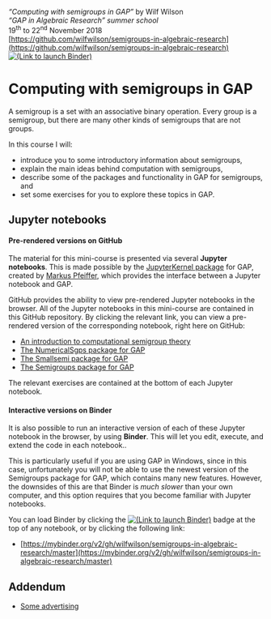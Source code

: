 *“Computing with semigroups in GAP”* by Wilf Wilson<br />
*“GAP in Algebraic Research” summer school*<br />
19<sup>th</sup> to 22<sup>nd</sup> November 2018<br />
[https://github.com/wilfwilson/semigroups-in-algebraic-research](https://github.com/wilfwilson/semigroups-in-algebraic-research)<br />
[![(Link to launch Binder)](https://mybinder.org/badge.svg)](https://mybinder.org/v2/gh/wilfwilson/semigroups-in-algebraic-research/master)

# Computing with semigroups in GAP

A semigroup is a set with an associative binary operation. Every group is a
semigroup, but there are many other kinds of semigroups that are not groups.

In this course I will:
* introduce you to some introductory information about semigroups,
* explain the main ideas behind computation with semigroups,
* describe some of the packages and functionality in GAP for semigroups,
  and
* set some exercises for you to explore these topics in GAP.


## Jupyter notebooks

#### Pre-rendered versions on GitHub

The material for this mini-course is presented via several **Jupyter
notebooks**. This is made possible by the [JupyterKernel
package](https://gap-packages.github.io/JupyterKernel) for GAP, created by
[Markus Pfeiffer](https://markusp.morphism.de), which provides the interface
between a Jupyter notebook and GAP.

GitHub provides the ability to view pre-rendered Jupyter notebooks in the
browser. All of the Jupyter notebooks in this mini-course are contained in this
GitHub repository. By clicking the relevant link, you can view a
pre-rendered version of the corresponding notebook, right here on GitHub:

* [An introduction to computational semigroup theory](notebooks/intro.ipynb)
* [The NumericalSgps package for GAP](notebooks/numericalsgps.ipynb)
* [The Smallsemi package for GAP](notebooks/smallsemi.ipynb)
* [The Semigroups package for GAP](notebooks/semigroups.ipynb)

The relevant exercises are contained at the bottom of each Jupyter notebook.


#### Interactive versions on Binder

It is also possible to run an interactive version of each of these Jupyter
notebook in the browser, by using **Binder**. This will let you edit, execute,
and extend the code in each notebook..

This is particularly useful if you are using GAP in Windows, since in this case,
unfortunately you will not be able to use the newest version of the Semigroups
package for GAP, which contains many new features. However, the downsides of
this are that Binder is *much slower* than your own computer, and this option
requires that you become familiar with Jupyter notebooks.

You can load Binder by clicking the [![(Link to launch Binder)](https://mybinder.org/badge.svg)](https://mybinder.org/v2/gh/wilfwilson/semigroups-in-algebraic-research/master) badge at the top of any notebook, or by
clicking the following link:

* [https://mybinder.org/v2/gh/wilfwilson/semigroups-in-algebraic-research/master](https://mybinder.org/v2/gh/wilfwilson/semigroups-in-algebraic-research/master)


## Addendum

* [Some advertising](notebooks/advertising.ipynb)
